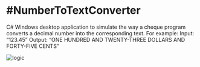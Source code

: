 #NumberToTextConverter
=====================
C# Windows desktop application to simulate the way a cheque program converts a decimal number into the corresponding text. 
For example:
Input:          “123.45”
Output:        “ONE HUNDRED AND TWENTY-THREE DOLLARS AND FORTY-FIVE CENTS”

![logic](http://www.itreverie.com/githubimages/itReverie-app-windows-numbertotextconverter.jpg)
